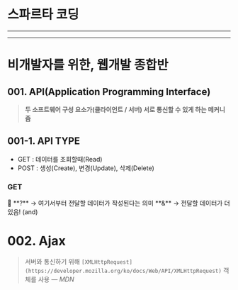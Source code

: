 # 스파르타 코딩
---
---
# ****비개발자를 위한, 웹개발 종합반****

## 001. API(Application Programming Interface)

> **두 소프트웨어 구성 요소가(클라이언트 / 서버) 서로 통신할 수 있게 하는 메커니즘**
> 

## 001-1. API TYPE

- GET : 데이터를 조회할때(Read)
- POST : 생성(Create), 변경(Update), 삭제(Delete)

### GET

<aside>
🤲 **?**  → 여기서부터 전달할 데이터가 작성된다는 의미
**&** → 전달할 데이터가 더 있음! (and)

</aside>

# 002. Ajax

> 서버와 통신하기 위해 `[XMLHttpRequest](https://developer.mozilla.org/ko/docs/Web/API/XMLHttpRequest)` 객체를 사용 *— MDN*
>